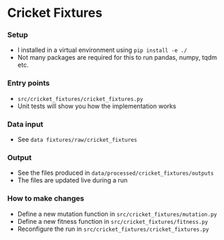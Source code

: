 # Cricket Fixtures

### Setup
- I installed in a virtual environment using `pip install -e ./`
- Not many packages are required for this to run pandas, numpy, tqdm etc.

### Entry points
- `src/cricket_fixtures/cricket_fixtures.py`
- Unit tests will show you how the implementation works

### Data input
- See `data fixtures/raw/cricket_fixtures`

### Output
- See the files produced in `data/processed/cricket_fixtures/outputs`
- The files are updated live during a run 

### How to make changes
- Define a new mutation function in `src/cricket_fixtures/mutation.py`
- Define a new fitness function in `src/cricket_fixtures/fitness.py`
- Reconfigure the run in `src/cricket_fixtures/cricket_fixtures.py`